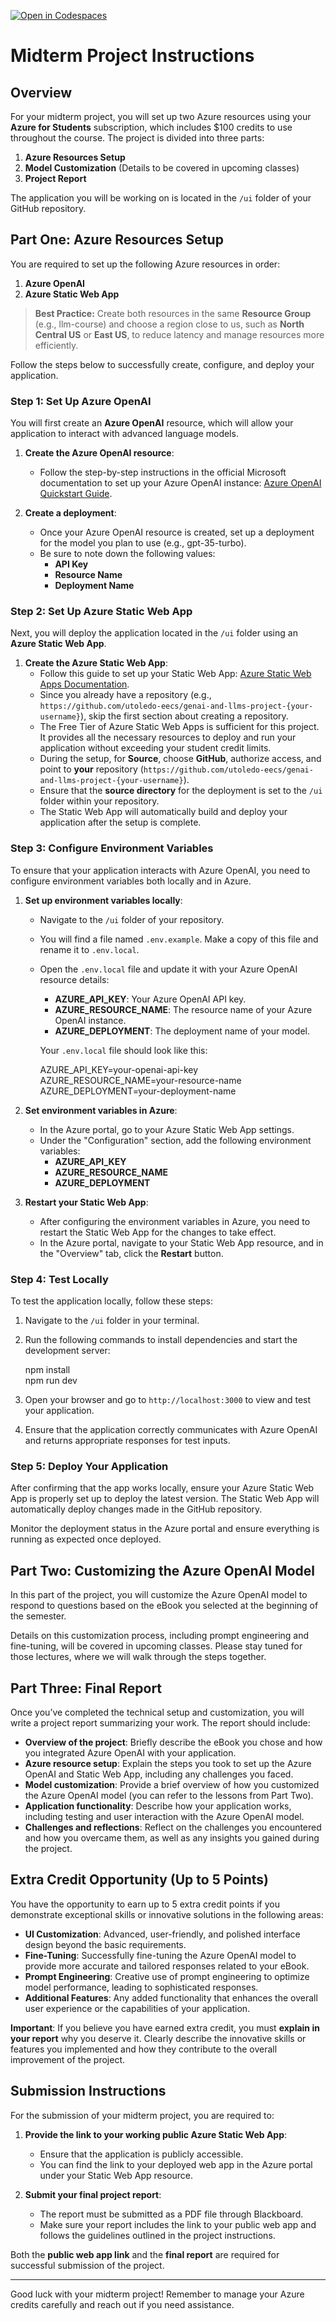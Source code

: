 [![Open in Codespaces](https://classroom.github.com/assets/launch-codespace-2972f46106e565e64193e422d61a12cf1da4916b45550586e14ef0a7c637dd04.svg)](https://classroom.github.com/open-in-codespaces?assignment_repo_id=16681415)
# Midterm Project Instructions

## Overview
For your midterm project, you will set up two Azure resources using your **Azure for Students** subscription, which includes $100 credits to use throughout the course. The project is divided into three parts:

1. **Azure Resources Setup**
2. **Model Customization** (Details to be covered in upcoming classes)
3. **Project Report**

The application you will be working on is located in the `/ui` folder of your GitHub repository.

## Part One: Azure Resources Setup

You are required to set up the following Azure resources in order:

1. **Azure OpenAI**
2. **Azure Static Web App**

> **Best Practice:** Create both resources in the same **Resource Group** (e.g., llm-course) and choose a region close to us, such as **North Central US** or **East US**, to reduce latency and manage resources more efficiently.


Follow the steps below to successfully create, configure, and deploy your application.

### Step 1: Set Up Azure OpenAI
You will first create an **Azure OpenAI** resource, which will allow your application to interact with advanced language models.

1. **Create the Azure OpenAI resource**:
   - Follow the step-by-step instructions in the official Microsoft documentation to set up your Azure OpenAI instance: [Azure OpenAI Quickstart Guide](https://learn.microsoft.com/en-us/azure/cognitive-services/openai/quickstart).

2. **Create a deployment**:
   - Once your Azure OpenAI resource is created, set up a deployment for the model you plan to use (e.g., gpt-35-turbo).
   - Be sure to note down the following values:
     - **API Key**
     - **Resource Name**
     - **Deployment Name**

### Step 2: Set Up Azure Static Web App
Next, you will deploy the application located in the `/ui` folder using an **Azure Static Web App**.

1. **Create the Azure Static Web App**:
   - Follow this guide to set up your Static Web App: [Azure Static Web Apps Documentation](https://learn.microsoft.com/en-us/azure/static-web-apps/get-started-portal?tabs=vanilla-javascript&pivots=github#create-a-static-web-app).
   - Since you already have a repository (e.g., `https://github.com/utoledo-eecs/genai-and-llms-project-{your-username}`), skip the first section about creating a repository.
   - The Free Tier of Azure Static Web Apps is sufficient for this project. It provides all the necessary resources to deploy and run your application without exceeding your student credit limits.
   - During the setup, for **Source**, choose **GitHub**, authorize access, and point to **your** repository (`https://github.com/utoledo-eecs/genai-and-llms-project-{your-username}`).
   - Ensure that the **source directory** for the deployment is set to the `/ui` folder within your repository.
   - The Static Web App will automatically build and deploy your application after the setup is complete.

### Step 3: Configure Environment Variables
To ensure that your application interacts with Azure OpenAI, you need to configure environment variables both locally and in Azure.

1. **Set up environment variables locally**:
   - Navigate to the `/ui` folder of your repository.
   - You will find a file named `.env.example`. Make a copy of this file and rename it to `.env.local`.
   - Open the `.env.local` file and update it with your Azure OpenAI resource details:
     - **AZURE_API_KEY**: Your Azure OpenAI API key.
     - **AZURE_RESOURCE_NAME**: The resource name of your Azure OpenAI instance.
     - **AZURE_DEPLOYMENT**: The deployment name of your model.

     Your `.env.local` file should look like this:

     AZURE_API_KEY=your-openai-api-key  
     AZURE_RESOURCE_NAME=your-resource-name  
     AZURE_DEPLOYMENT=your-deployment-name  

2. **Set environment variables in Azure**:
   - In the Azure portal, go to your Azure Static Web App settings.
   - Under the "Configuration" section, add the following environment variables:
     - **AZURE_API_KEY**
     - **AZURE_RESOURCE_NAME**
     - **AZURE_DEPLOYMENT**

3. **Restart your Static Web App**:
   - After configuring the environment variables in Azure, you need to restart the Static Web App for the changes to take effect.
   - In the Azure portal, navigate to your Static Web App resource, and in the "Overview" tab, click the **Restart** button.

### Step 4: Test Locally
To test the application locally, follow these steps:

1. Navigate to the `/ui` folder in your terminal.
2. Run the following commands to install dependencies and start the development server:

   npm install  
   npm run dev  

3. Open your browser and go to `http://localhost:3000` to view and test your application.
4. Ensure that the application correctly communicates with Azure OpenAI and returns appropriate responses for test inputs.

### Step 5: Deploy Your Application
After confirming that the app works locally, ensure your Azure Static Web App is properly set up to deploy the latest version. The Static Web App will automatically deploy changes made in the GitHub repository.

Monitor the deployment status in the Azure portal and ensure everything is running as expected once deployed.

## Part Two: Customizing the Azure OpenAI Model
In this part of the project, you will customize the Azure OpenAI model to respond to questions based on the eBook you selected at the beginning of the semester.

Details on this customization process, including prompt engineering and fine-tuning, will be covered in upcoming classes. Please stay tuned for those lectures, where we will walk through the steps together.

## Part Three: Final Report

Once you’ve completed the technical setup and customization, you will write a project report summarizing your work. The report should include:

- **Overview of the project**: Briefly describe the eBook you chose and how you integrated Azure OpenAI with your application.
- **Azure resource setup**: Explain the steps you took to set up the Azure OpenAI and Static Web App, including any challenges you faced.
- **Model customization**: Provide a brief overview of how you customized the Azure OpenAI model (you can refer to the lessons from Part Two).
- **Application functionality**: Describe how your application works, including testing and user interaction with the Azure OpenAI model.
- **Challenges and reflections**: Reflect on the challenges you encountered and how you overcame them, as well as any insights you gained during the project.

## Extra Credit Opportunity (Up to 5 Points)

You have the opportunity to earn up to 5 extra credit points if you demonstrate exceptional skills or innovative solutions in the following areas:

- **UI Customization**: Advanced, user-friendly, and polished interface design beyond the basic requirements.
- **Fine-Tuning**: Successfully fine-tuning the Azure OpenAI model to provide more accurate and tailored responses related to your eBook.
- **Prompt Engineering**: Creative use of prompt engineering to optimize model performance, leading to sophisticated responses.
- **Additional Features**: Any added functionality that enhances the overall user experience or the capabilities of your application.

**Important**: If you believe you have earned extra credit, you must **explain in your report** why you deserve it. Clearly describe the innovative skills or features you implemented and how they contribute to the overall improvement of the project.

## Submission Instructions

For the submission of your midterm project, you are required to:

1. **Provide the link to your working public Azure Static Web App**:
   - Ensure that the application is publicly accessible.
   - You can find the link to your deployed web app in the Azure portal under your Static Web App resource.

2. **Submit your final project report**:
   - The report must be submitted as a PDF file through Blackboard.
   - Make sure your report includes the link to your public web app and follows the guidelines outlined in the project instructions.

Both the **public web app link** and the **final report** are required for successful submission of the project.

---

Good luck with your midterm project! Remember to manage your Azure credits carefully and reach out if you need assistance.
